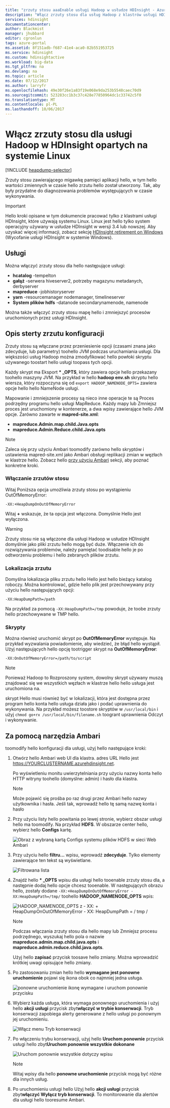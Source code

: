 ```yaml
---
title: "zrzuty stosu aaaEnable usługi Hadoop w usłudze HDInsight - Azure | Dokumentacja firmy Microsoft"
description: "Włącz zrzuty stosu dla usług Hadoop z klastrów usługi HDInsight opartych na systemie Linux debugowania i analizy."
services: hdinsight
documentationcenter: 
author: Blackmist
manager: jhubbard
editor: cgronlun
tags: azure-portal
ms.assetid: 8f151adb-f687-41e4-aca0-82b551953725
ms.service: hdinsight
ms.custom: hdinsightactive
ms.workload: big-data
ms.tgt_pltfrm: na
ms.devlang: na
ms.topic: article
ms.date: 07/12/2017
ms.author: larryfr
ms.openlocfilehash: 49e30f26e1a83f19e068e9da253b5548caec70d9
ms.sourcegitcommit: 523283cc1b3c37c428e77850964dc1c33742c5f0
ms.translationtype: MT
ms.contentlocale: pl-PL
ms.lasthandoff: 10/06/2017
---
```

# <a name="enable-heap-dumps-for-hadoop-services-on-linux-based-hdinsight"></a>Włącz zrzuty stosu dla usługi Hadoop w HDInsight opartych na systemie Linux

[!INCLUDE [heapdump-selector](../../includes/hdinsight-selector-heap-dump.md)]

Zrzuty stosu zawierającego migawkę pamięci aplikacji hello, w tym hello wartości zmiennych w czasie hello zrzutu hello został utworzony. Tak, aby były przydatne do diagnozowania problemów występujących w czasie wykonywania.

> [!IMPORTANT]
> Hello kroki opisane w tym dokumencie pracować tylko z klastrami usługi HDInsight, które używają systemu Linux. Linux jest hello tylko system operacyjny używany w usłudze HDInsight w wersji 3.4 lub nowszej. Aby uzyskać więcej informacji, zobacz sekcję [HDInsight retirement on Windows](hdinsight-component-versioning.md#hdinsight-windows-retirement) (Wycofanie usługi HDInsight w systemie Windows).

## <a name="whichServices"></a>Usługi

Można włączyć zrzuty stosu dla hello następujące usługi:

* **hcatalog** -tempelton
* **gałąź** -serwera hiveserver2, potrzeby magazynu metadanych, derbyserver
* **mapreduce** -jobhistoryserver
* **yarn** -resourcemanager nodemanager, timelineserver
* **System plików hdfs** -datanode secondarynamenode, namenode

Można także włączyć zrzuty stosu mapę hello i zmniejszyć procesów uruchomionych przez usługi HDInsight.

## <a name="configuration"></a>Opis sterty zrzutu konfiguracji

Zrzuty stosu są włączane przez przeniesienie opcji (czasami znana jako zdecyduje, lub parametry) toohello JVM podczas uruchamiania usługi. Dla większości usług Hadoop można zmodyfikować hello powłoki skryptu używanego toostart hello usługi toopass tych opcji.

Każdy skrypt ma Eksport  **\* \_OPTS**, który zawiera opcje hello przekazany toohello maszyny JVM. Na przykład w hello **hadoop env.sh** skryptu hello wiersza, który rozpoczyna się od `export HADOOP_NAMENODE_OPTS=` zawiera opcje hello hello NameNode usługi.

Mapowanie i zmniejszenie procesy są nieco inne operacje te są Proces podrzędny programu hello usługi MapReduce. Każdy mapy lub Zmniejsz proces jest uruchomiony w kontenerze, a dwa wpisy zawierające hello JVM opcje. Zarówno zawarte w **mapred-site.xml**:

* **mapreduce.Admin.map.child.Java.opts**
* **mapreduce.Admin.Reduce.child.Java.opts**

> [!NOTE]
> Zaleca się przy użyciu Ambari toomodify zarówno hello skryptów i ustawienia mapred-site.xml jako Ambari obsługi replikacji zmian w węzłach w klastrze hello. Zobacz hello [przy użyciu Ambari](#using-ambari) sekcji, aby poznać konkretne kroki.

### <a name="enable-heap-dumps"></a>Włączanie zrzutów stosu

Witaj Poniższa opcja umożliwia zrzuty stosu po wystąpieniu OutOfMemoryError:

    -XX:+HeapDumpOnOutOfMemoryError

Witaj  **+**  wskazuje, że ta opcja jest włączona. Domyślnie Hello jest wyłączona.

> [!WARNING]
> Zrzuty stosu nie są włączone dla usługi Hadoop w usłudze HDInsight domyślnie jako pliki zrzutu hello mogą być duże. Włączenie ich do rozwiązywania problemów, należy pamiętać toodisable hello je po odtworzeniu problemu i hello zebranych plików zrzutu.

### <a name="dump-location"></a>Lokalizacja zrzutu

Domyślna lokalizacja pliku zrzutu hello Hello jest hello bieżący katalog roboczy. Można kontrolować, gdzie hello plik jest przechowywany przy użyciu hello następujących opcji:

    -XX:HeapDumpPath=/path

Na przykład za pomocą `-XX:HeapDumpPath=/tmp` powoduje, że toobe zrzuty hello przechowywane w TMP hello.

### <a name="scripts"></a>Skrypty

Można również uruchomić skrypt po **OutOfMemoryError** występuje. Na przykład wyzwalania powiadomienie, aby wiedzieć, że błąd hello wystąpił. Użyj następujących hello opcję tootrigger skrypt na __OutOfMemoryError__:

    -XX:OnOutOfMemoryError=/path/to/script

> [!NOTE]
> Ponieważ Hadoop to Rozproszony system, dowolny skrypt używany muszą znajdować się we wszystkich węzłach w klastrze hello hello usługa jest uruchomiona na.
> 
> skrypt Hello musi również być w lokalizacji, która jest dostępna przez program hello konta hello usługa działa jako i podać uprawnienia do wykonywania. Na przykład możesz toostore skryptów w `/usr/local/bin` i użyj `chmod go+rx /usr/local/bin/filename.sh` toogrant uprawnienia Odczyt i wykonywanie.

## <a name="using-ambari"></a>Za pomocą narzędzia Ambari

toomodify hello konfiguracji dla usługi, użyj hello następujące kroki:

1. Otwórz hello Ambari web UI dla klastra. adres URL Hello jest https://YOURCLUSTERNAME.azurehdinsight.net.

    Po wyświetleniu monitu uwierzytelniania przy użyciu nazwy konta hello HTTP witryny toohello (domyślne: admin) i hasło dla klastra.

   > [!NOTE]
   > Może pojawić się prośba po raz drugi przez Ambari hello nazwy użytkownika i hasła. Jeśli tak, wprowadź hello tę samą nazwę konta i hasło

2. Przy użyciu listy hello powitania po lewej stronie, wybierz obszar usługi hello ma toomodify. Na przykład **HDFS**. W obszarze center hello, wybierz hello **Configs** kartę.

    ![Obraz z wybraną kartą Configs systemu plików HDFS w sieci Web Ambari](./media/hdinsight-hadoop-heap-dump-linux/serviceconfig.png)

3. Przy użyciu hello **filtru...**  wpisu, wprowadź **zdecyduje**. Tylko elementy zawierające ten tekst są wyświetlane.

    ![Filtrowana lista](./media/hdinsight-hadoop-heap-dump-linux/filter.png)

4. Znajdź hello  **\* \_OPTS** wpisu dla usługi hello tooenable zrzuty stosu dla, a następnie dodaj hello opcje chcesz tooenable. W następujących obrazu hello, zostały dodane `-XX:+HeapDumpOnOutOfMemoryError -XX:HeapDumpPath=/tmp/` toohello **HADOOP\_NAMENODE\_OPTS** wpis:

    ![HADOOP_NAMENODE_OPTS z - XX: + HeapDumpOnOutOfMemoryError - XX: HeapDumpPath = / tmp /](./media/hdinsight-hadoop-heap-dump-linux/opts.png)

   > [!NOTE]
   > Podczas włączania zrzuty stosu dla hello mapy lub Zmniejsz procesu podrzędnego, wyszukaj hello pola o nazwie **mapreduce.admin.map.child.java.opts** i **mapreduce.admin.reduce.child.java.opts**.

    Użyj hello **zapisać** przycisk toosave hello zmiany. Można wprowadzić krótkiej uwagi opisujące hello zmiany.

5. Po zastosowaniu zmian hello hello **wymagane jest ponowne uruchomienie** pojawi się ikona obok co najmniej jedna usługa.

    ![ponowne uruchomienie ikonę wymagane i uruchom ponownie przycisku](./media/hdinsight-hadoop-heap-dump-linux/restartrequiredicon.png)

6. Wybierz każda usługa, która wymaga ponownego uruchomienia i użyj hello **akcji usługi** przycisk zbyt**włączyć w trybie konserwacji**. Tryb konserwacji zapobiega alerty generowane z hello usługi po ponownym jej uruchomieniu.

    ![Włącz menu Tryb konserwacji](./media/hdinsight-hadoop-heap-dump-linux/maintenancemode.png)

7. Po włączeniu trybu konserwacji, użyj hello **Uruchom ponownie** przycisk usługi hello zbyt**Uruchom ponownie wszystkie dokonane**

    ![Uruchom ponownie wszystkie dotyczy wpisu](./media/hdinsight-hadoop-heap-dump-linux/restartbutton.png)

   > [!NOTE]
   > Witaj wpisy dla hello **ponowne uruchomienie** przycisk mogą być różne dla innych usług.

8. Po uruchomieniu usługi hello Użyj hello **akcji usługi** przycisk zbyt**włączyć Wyłącz tryb konserwacji**. To monitorowanie dla alertów dla usługi hello tooresume Ambari.

